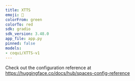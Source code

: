 ```yaml
---
title: XTTS
emoji: 🐸
colorFrom: green
colorTo: red
sdk: gradio
sdk_version: 3.48.0
app_file: app.py
pinned: false
models:
- coqui/XTTS-v1
---
```


Check out the configuration reference at https://huggingface.co/docs/hub/spaces-config-reference